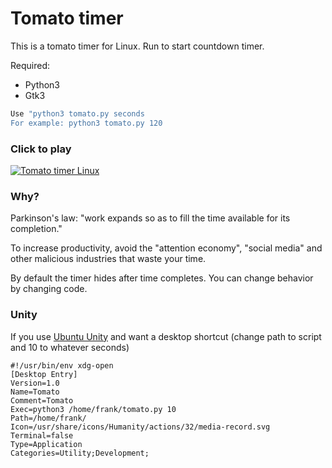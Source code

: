 # Tomato timer
 
This is a tomato timer for Linux. Run to start countdown timer.

Required:
* Python3
* Gtk3

```bash
Use "python3 tomato.py seconds
For example: python3 tomato.py 120
```

### Click to play

[![Tomato timer Linux](https://img.youtube.com/vi/fNsG9uubY0E/0.jpg)](https://www.youtube.com/watch?v=fNsG9uubY0E "Linux TOMATO timer")

### Why?

Parkinson's law: "work expands so as to fill the time available for its completion."

To increase productivity, avoid the "attention economy", "social media" and other malicious industries that waste your time.

By default the timer hides after time completes. You can change behavior by changing code.

### Unity

If you use [Ubuntu Unity](https://ubuntuunity.org/) and want a desktop shortcut (change path to script and 10 to whatever seconds)

```
#!/usr/bin/env xdg-open
[Desktop Entry]
Version=1.0
Name=Tomato
Comment=Tomato
Exec=python3 /home/frank/tomato.py 10
Path=/home/frank/
Icon=/usr/share/icons/Humanity/actions/32/media-record.svg
Terminal=false
Type=Application
Categories=Utility;Development;
```
